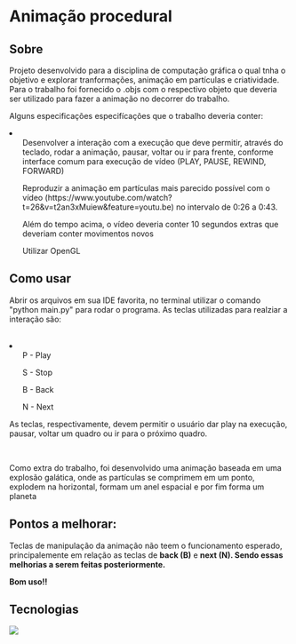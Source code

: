 <h1>Animação procedural</h1> 
<h2>Sobre</h2>
<p>Projeto desenvolvido para a disciplina de computação gráfica o qual tnha o objetivo e explorar tranformações, animação em partículas e criatividade. Para o trabalho foi fornecido o .objs com o respectivo objeto que deveria ser utilizado para fazer a animação no decorrer do trabalho. </p>
<p>Alguns especificações especifícações que o trabalho deveria conter:</p>
<li>
  <ul>Desenvolver a interação com a execução que deve permitir, através do teclado, rodar a animação, pausar, voltar ou ir para frente, conforme interface comum para execução de vídeo (PLAY, PAUSE, REWIND, FORWARD)</ul>
  <ul>Reproduzir a animação em partículas mais parecido possível com o vídeo (https://www.youtube.com/watch?t=26&v=t2an3xMuiew&feature=youtu.be) no intervalo de 0:26 a 0:43.</ul>
  <ul>Além do tempo acima, o vídeo deveria conter 10 segundos extras que deveriam conter movimentos novos</ul>
  <ul>Utilizar OpenGL</ul>
</li>

## Como usar
  <p>Abrir os arquivos em sua IDE favorita, no terminal utilizar o comando </strong>"python main.py"</storng>  para rodar o programa. As teclas utilizadas para realziar a interação
  são:</p><br>
  <li>
    <ul>P - Play</ul>
    <ul>S - Stop</ul>
    <ul>B - Back</ul>
    <ul>N - Next</ul>
  </li>
  <p>As teclas, respectivamente, devem permitir o usuário dar play na execução, pausar, voltar um quadro ou ir para o próximo quadro.</p><br>
  <p>Como extra do trabalho, foi desenvolvido uma animação baseada em uma explosão galática, onde as partículas se comprimem em um ponto, explodem na horizontal, 
  formam um anel espacial e por fim forma um planeta</p>

## Pontos a melhorar:
<p>Teclas de manipulação da animação não teem o funcionamento esperado, principalemente em relação as teclas de <Strong>back (B)</Strong> e <Strong>next (N). Sendo essas melhorias a serem feitas posteriormente. </p>

  Bom uso!!

## Tecnologias
<div>
  <img src="https://img.shields.io/badge/PYTHON-239120?style=for-the-badge&logo=python&logoColor=white">
</div>

